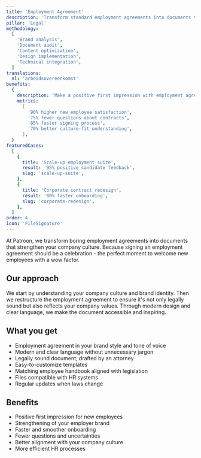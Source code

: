 ```yaml
---
title: 'Employment Agreement'
description: 'Transform standard employment agreements into documents that strengthen your company culture'
pillar: 'Legal'
methodology:
  [
    'Brand analysis',
    'Document audit',
    'Content optimization',
    'Design implementation',
    'Technical integration',
  ]
translations:
  nl: 'arbeidsovereenkomst'
benefits:
  {
    description: 'Make a positive first impression with employment agreements that align with your brand and culture',
    metrics:
      [
        '90% higher new employee satisfaction',
        '75% fewer questions about contracts',
        '85% faster signing process',
        '70% better culture-fit understanding',
      ],
  }
featuredCases:
  [
    {
      title: 'Scale-up employment suite',
      result: '95% positive candidate feedback',
      slug: 'scale-up-suite',
    },
    {
      title: 'Corporate contract redesign',
      result: '80% faster onboarding',
      slug: 'corporate-redesign',
    },
  ]
order: 4
icon: 'FileSignature'
---
```


At Patroon, we transform boring employment agreements into documents that strengthen your company culture. Because signing an employment agreement should be a celebration - the perfect moment to welcome new employees with a wow factor.

## Our approach

We start by understanding your company culture and brand identity. Then we restructure the employment agreement to ensure it's not only legally sound but also reflects your company values. Through modern design and clear language, we make the document accessible and inspiring.

## What you get

- Employment agreement in your brand style and tone of voice
- Modern and clear language without unnecessary jargon
- Legally sound document, drafted by an attorney
- Easy-to-customize templates
- Matching employee handbook aligned with legislation
- Files compatible with HR systems
- Regular updates when laws change

## Benefits

- Positive first impression for new employees
- Strengthening of your employer brand
- Faster and smoother onboarding
- Fewer questions and uncertainties
- Better alignment with your company culture
- More efficient HR processes
